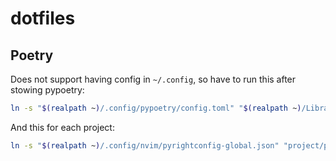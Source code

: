 # dotfiles

## Poetry
Does not support having config in `~/.config`, so have to run this after stowing pypoetry:
```sh
ln -s "$(realpath ~)/.config/pypoetry/config.toml" "$(realpath ~)/Library/Application Support/pypoetry/config.toml"
```

And this for each project:
```sh
ln -s "$(realpath ~)/.config/nvim/pyrightconfig-global.json" "project/path/pyrightconfig.json"
```

